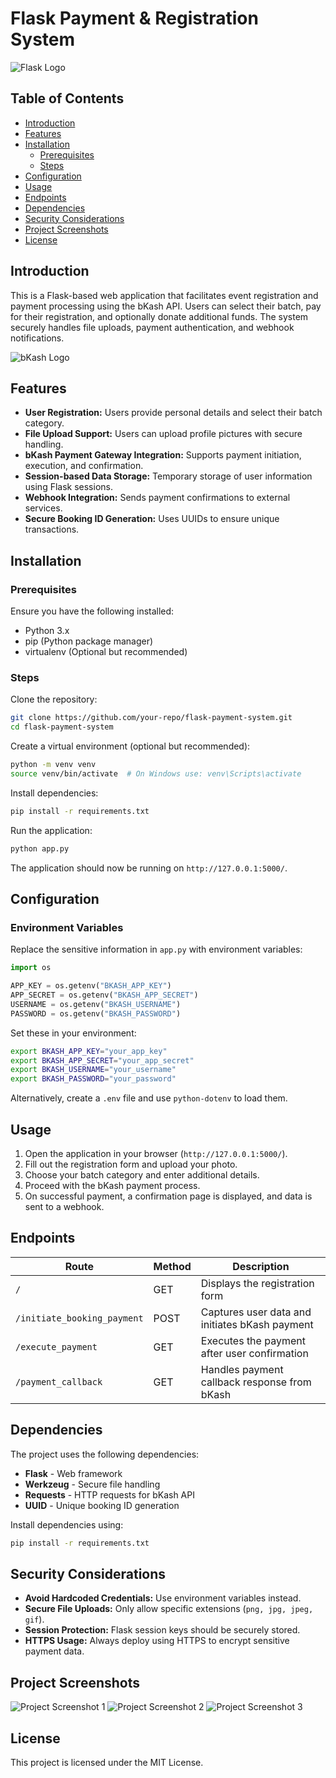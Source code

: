 # Flask Payment & Registration System

![Flask Logo](https://upload.wikimedia.org/wikipedia/commons/3/3c/Flask_logo.svg)

## Table of Contents
- [Introduction](#introduction)
- [Features](#features)
- [Installation](#installation)
  - [Prerequisites](#prerequisites)
  - [Steps](#steps)
- [Configuration](#configuration)
- [Usage](#usage)
- [Endpoints](#endpoints)
- [Dependencies](#dependencies)
- [Security Considerations](#security-considerations)
- [Project Screenshots](#project-screenshots)
- [License](#license)

## Introduction
This is a Flask-based web application that facilitates event registration and payment processing using the bKash API. Users can select their batch, pay for their registration, and optionally donate additional funds. The system securely handles file uploads, payment authentication, and webhook notifications.

![bKash Logo](https://upload.wikimedia.org/wikipedia/commons/5/5b/BKash-Logo.wine.svg)

## Features
- **User Registration:** Users provide personal details and select their batch category.
- **File Upload Support:** Users can upload profile pictures with secure handling.
- **bKash Payment Gateway Integration:** Supports payment initiation, execution, and confirmation.
- **Session-based Data Storage:** Temporary storage of user information using Flask sessions.
- **Webhook Integration:** Sends payment confirmations to external services.
- **Secure Booking ID Generation:** Uses UUIDs to ensure unique transactions.

## Installation

### Prerequisites
Ensure you have the following installed:

- Python 3.x
- pip (Python package manager)
- virtualenv (Optional but recommended)

### Steps

Clone the repository:

```sh
git clone https://github.com/your-repo/flask-payment-system.git
cd flask-payment-system
```

Create a virtual environment (optional but recommended):

```sh
python -m venv venv
source venv/bin/activate  # On Windows use: venv\Scripts\activate
```

Install dependencies:

```sh
pip install -r requirements.txt
```

Run the application:

```sh
python app.py
```

The application should now be running on `http://127.0.0.1:5000/`.

## Configuration

### Environment Variables
Replace the sensitive information in `app.py` with environment variables:

```python
import os

APP_KEY = os.getenv("BKASH_APP_KEY")
APP_SECRET = os.getenv("BKASH_APP_SECRET")
USERNAME = os.getenv("BKASH_USERNAME")
PASSWORD = os.getenv("BKASH_PASSWORD")
```

Set these in your environment:

```sh
export BKASH_APP_KEY="your_app_key"
export BKASH_APP_SECRET="your_app_secret"
export BKASH_USERNAME="your_username"
export BKASH_PASSWORD="your_password"
```

Alternatively, create a `.env` file and use `python-dotenv` to load them.

## Usage
1. Open the application in your browser (`http://127.0.0.1:5000/`).
2. Fill out the registration form and upload your photo.
3. Choose your batch category and enter additional details.
4. Proceed with the bKash payment process.
5. On successful payment, a confirmation page is displayed, and data is sent to a webhook.

## Endpoints

| Route                     | Method | Description                                         |
|---------------------------|--------|-----------------------------------------------------|
| `/`                       | GET    | Displays the registration form                     |
| `/initiate_booking_payment` | POST   | Captures user data and initiates bKash payment     |
| `/execute_payment`        | GET    | Executes the payment after user confirmation       |
| `/payment_callback`       | GET    | Handles payment callback response from bKash       |

## Dependencies

The project uses the following dependencies:

- **Flask** - Web framework
- **Werkzeug** - Secure file handling
- **Requests** - HTTP requests for bKash API
- **UUID** - Unique booking ID generation

Install dependencies using:

```sh
pip install -r requirements.txt
```

## Security Considerations
- **Avoid Hardcoded Credentials:** Use environment variables instead.
- **Secure File Uploads:** Only allow specific extensions (`png, jpg, jpeg, gif`).
- **Session Protection:** Flask session keys should be securely stored.
- **HTTPS Usage:** Always deploy using HTTPS to encrypt sensitive payment data.

## Project Screenshots

![Project Screenshot 1](images/SS_1.png)
![Project Screenshot 2](images/SS_2.png)
![Project Screenshot 3](images/SS_3.png)

## License
This project is licensed under the MIT License.
